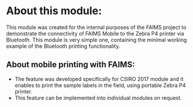 # About this module:
This module was created for the internal purposes of the FAIMS project to demonstrate the connectivity of FAIMS Mobile to the Zebra P4 printer via Bluetooth. This module is very simple one, containing the minimal working example of the Bluetooth printing functionality.

## About mobile printing with FAIMS: 
* The feature was developed specifically for CSIRO 2017 module and it enables to print the sample labels in the field, using portable Zebra P4 printer.
* This feature can be implemented into individual modules on request.

